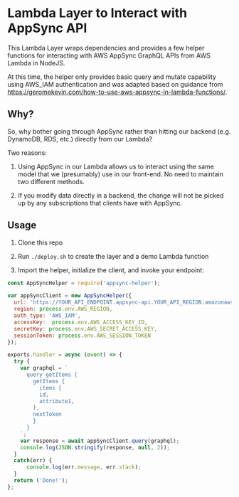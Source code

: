 # Lambda Layer to Interact with AppSync API

This Lambda Layer wraps dependencies and provides a few helper functions for interacting with AWS AppSync GraphQL APIs from AWS Lambda in NodeJS. 

At this time, the helper only provides basic query and mutate capability using AWS_IAM authentication and was adapted based on guidance from https://geromekevin.com/how-to-use-aws-appsync-in-lambda-functions/. 

## Why? 

So, why bother going through AppSync rather than hitting our backend (e.g. DynamoDB, RDS, etc.) directly from our Lambda?

Two reasons:

1. Using AppSync in our Lambda allows us to interact using the same model that we (presumably) use in our front-end. No need to maintain two different methods. 

2. If you modify data directly in a backend, the change will not be picked up by any subscriptions that clients have with AppSync. 

## Usage

1. Clone this repo

2. Run `./deploy.sh` to create the layer and a demo Lambda function

3. Import the helper, initialize the client, and invoke your endpoint: 

```js
const AppSyncHelper = require('appsync-helper');

var appSyncClient = new AppSyncHelper({
  url: 'https://YOUR_API_ENDPOINT.appsync-api.YOUR_API_REGION.amazonaws.com/graphql',         
  region: process.env.AWS_REGION,      
  auth_type: 'AWS_IAM',   
  accessKey:  process.env.AWS_ACCESS_KEY_ID,    
  secretKey: process.env.AWS_SECRET_ACCESS_KEY,   
  sessionToken: process.env.AWS_SESSION_TOKEN
});

exports.handler = async (event) => {
  try {
    var graphql = `
      query getItems {
        getItems {
          items {
          id,
          attribute1,
        },
        nextToken
        }
      }
    `;
    var response = await appSyncClient.query(graphql);
    console.log(JSON.stringify(response, null, 2));
  }
  catch(err) {
      console.log(err.message, err.stack);
  }  
  return ('Done!');  
};
```